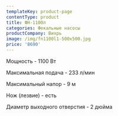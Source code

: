 ```yaml
---
templateKey: product-page
contentType: product
title: ФН-1100л
categories: Фекальные насосы
productCompany: Вихрь
image: /img/fn1100l1-500x500.jpg
price: '8690'
---
```

Мощность - 1100 Вт

Максимальная подача - 233 л/мин

Максимальный напор - 9 м

Нож (лезвие) - есть

Диаметр выходного отверстия - 2 дюйма
